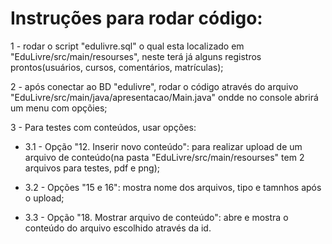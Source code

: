 # Instruções para rodar código:

1 - rodar o script "edulivre.sql" o qual esta localizado em "EduLivre/src/main/resourses", neste terá já alguns registros prontos(usuários, cursos, comentários, matrículas);

2 - após conectar ao BD "edulivre", rodar o código através do arquivo "EduLivre/src/main/java/apresentacao/Main.java" ondde no console abrirá um menu com opçõies;

3 - Para testes com conteúdos, usar opções: 

* 3.1 - Opção "12. Inserir novo conteúdo": para realizar upload de um arquivo de conteúdo(na pasta "EduLivre/src/main/resourses" tem 2 arquivos para testes, pdf e png);
  
* 3.2 - Opções "15 e 16": mostra nome dos arquivos, tipo e tamnhos após o upload;
  
* 3.3 - Opção "18. Mostrar arquivo de conteúdo": abre e mostra o conteúdo do arquivo escolhido através da id.
